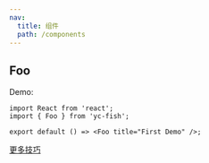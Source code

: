 ```yaml
---
nav:
  title: 组件
  path: /components
---
```


## Foo

Demo:

```tsx
import React from 'react';
import { Foo } from 'yc-fish';

export default () => <Foo title="First Demo" />;
```

[更多技巧](https://d.umijs.org/guide/demo-principle)
